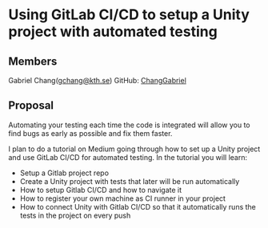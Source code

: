 # Using GitLab CI/CD to setup a Unity project with automated testing
## Members
Gabriel Chang(gchang@kth.se)
GitHub: [ChangGabriel](https://github.com/ChangGabriel)


## Proposal
Automating your testing each time the code is integrated will allow you to find bugs as early as possible and fix them faster.

I plan to do a tutorial on Medium going through how to set up a Unity project and use GitLab CI/CD for automated testing.
In the tutorial you will learn:

- Setup a Gitlab project repo
- Create a Unity project with tests that later will be run automatically
- How to setup Gitlab CI/CD and how to navigate it
- How to register your own machine as CI runner in your project
- How to connect Unity with Gitlab CI/CD so that it automatically runs the tests in the project on every push


